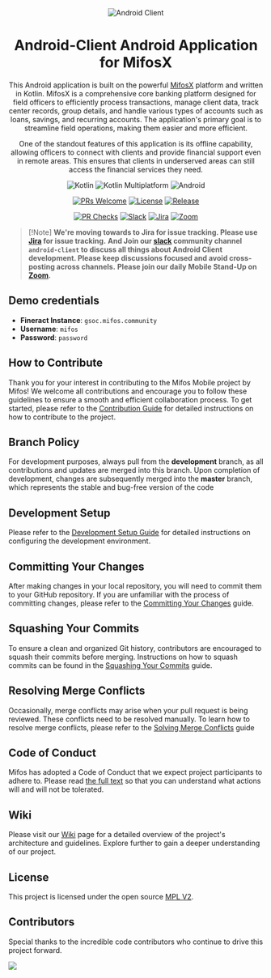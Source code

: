 <div align="center">
<img src="https://user-images.githubusercontent.com/37406965/51083189-d5dc3a80-173b-11e9-8ca0-28015e0893ac.png" alt="Android Client" />

# Android-Client Android Application for MifosX

This Android application is built on the powerful [MifosX](https://mifosforge.jira.com/wiki/spaces/MIFOSX/overview) platform and written in Kotlin. MifosX is a comprehensive core banking platform designed for field officers to efficiently process transactions, manage client data, track center records, group details, and handle various types of accounts such as loans, savings, and recurring accounts. The application's primary goal is to streamline field operations, making them easier and more efficient.

One of the standout features of this application is its offline capability, allowing officers to connect with clients and provide financial support even in remote areas. This ensures that clients in underserved areas can still access the financial services they need.

![Kotlin](https://img.shields.io/badge/kotlin-%237F52FF.svg?style=flat-square&logo=kotlin&logoColor=white)
![Kotlin Multiplatform](https://img.shields.io/badge/Kotlin%20Multiplatform-4c8d3f?style=flat-square&logo=kotlin&logoColor=white)
![Android](https://img.shields.io/badge/Android-3DDC84?style=flat-square&logo=android&logoColor=white)

[![PRs Welcome](https://img.shields.io/badge/PRs-welcome-brightgreen.svg?style=flat-square)](http://makeapullrequest.com)
[![License](https://img.shields.io/github/license/openMF/android-client)](https://github.com/openMF/android-client/blob/main/)
[![Release](https://img.shields.io/github/v/release/openMF/android-client)](https://github.com/openMF/android-client/releases)


[![PR Checks](https://github.com/openMF/android-client/actions/workflows/pr-check-android.yml/badge.svg)](https://github.com/openMF/android-client/actions/workflows/pr-check-android.yml)
[![Slack](https://img.shields.io/badge/Slack-4A154B?style=flat-square&logo=slack&logoColor=white)](https://join.slack.com/t/mifos/shared_invite/zt-2wvi9t82t-DuSBdqdQVOY9fsqsLjkKPA)
[![Jira](https://img.shields.io/badge/jira-%230A0FFF.svg?style=flat-square&logo=jira&logoColor=white)](https://mifosforge.jira.com/jira/software/c/projects/MIFOSAC/issues/?filter=allissues&jql=project%20%3D%20%22MM%22%20ORDER%20BY%20created%20DESC)
[![Zoom](https://img.shields.io/badge/Zoom-2D8CFF?style=flat-square&logo=zoom&logoColor=white)](https://us02web.zoom.us/meeting/register/PIZxFF_3Qi2H056amyjj2Q#/registration)
</div>

> \[!Note]
> **We're moving towards to Jira for issue tracking. Please use [Jira](https://mifosforge.jira.com/jira/software/c/projects/MIFOSAC/issues/) for issue tracking.**
> **And Join our [slack](https://join.slack.com/t/mifos/shared_invite/zt-2wvi9t82t-DuSBdqdQVOY9fsqsLjkKPA) community channel `android-client` to discuss all things about Android Client development. Please keep discussions focused and avoid cross-posting across channels.**
> **Please join our daily Mobile Stand-Up on [Zoom](https://us02web.zoom.us/meeting/register/PIZxFF_3Qi2H056amyjj2Q#/registration).**

## Demo credentials
- **Fineract Instance**: `gsoc.mifos.community`
- **Username**: `mifos`
- **Password**: `password`

## How to Contribute
Thank you for your interest in contributing to the Mifos Mobile project by Mifos! We welcome all contributions and encourage you to follow these guidelines to ensure a smooth and efficient collaboration process.
To get started, please refer to the [Contribution Guide](https://github.com/openMF/android-client/wiki/Contribution-Guide) for detailed instructions on how to contribute to the project.

## Branch Policy
For development purposes, always pull from the **development** branch, as all contributions and updates are merged into this branch. Upon completion of development, changes are subsequently merged into the **master** branch, which represents the stable and bug-free version of the code

## Development Setup
Please refer to the  [Development Setup Guide](https://github.com/openMF/android-client/wiki/Set-up-an-environment) for detailed instructions on configuring the development environment.

## Committing Your Changes
After making changes in your local repository, you will need to commit them to your GitHub repository.
If you are unfamiliar with the process of committing changes, please refer to the [Committing Your Changes](https://github.com/openMF/android-client/wiki/Committing-Your-Changes) guide.

## Squashing Your Commits
To ensure a clean and organized Git history, contributors are encouraged to squash their commits before merging. Instructions on how to squash commits can be found in the [Squashing Your Commits](https://github.com/openMF/android-client/wiki/Squashing-Your-Commits) guide.

## Resolving Merge Conflicts
Occasionally, merge conflicts may arise when your pull request is being reviewed. These conflicts need to be resolved manually.
To learn how to resolve merge conflicts, please refer to the [Solving Merge Conflicts](https://github.com/openMF/android-client/wiki/Solving-Merge-Conflicts) guide

## Code of Conduct
Mifos has adopted a Code of Conduct that we expect project participants to adhere to. Please read [the full text](CODE_OF_CONDUCT.md) so that you can understand what actions will and will not be tolerated.

## Wiki

Please visit our [Wiki](https://github.com/openMF/android-client/wiki) page for a detailed overview of the project's architecture and guidelines. Explore further to gain a deeper understanding of our project.

## License

This project is licensed under the open source [MPL V2](https://github.com/openMF/android-client/blob/master/LICENSE.md).

## Contributors

Special thanks to the incredible code contributors who continue to drive this project forward.

<a href="https://github.com/openMF/android-client/graphs/contributors">
  <img src="https://contrib.rocks/image?repo=openMF/android-client" />
</a>
